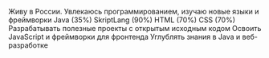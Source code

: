 Живу в России. Увлекаюсь программированием, изучаю новые языки и фреймворки
</BASIC-PROGRAMMING>
    Java (35%)
    SkriptLang (90%)
</WEB-PROGRAMMING>
    HTML (70%)
    CSS (70%)
</INTERESTS>
    Разрабатывать полезные проекты с открытым исходным кодом
    Освоить JavaScript и фреймворки для фронтенда
    Углублять знания в Java и веб-разработке
